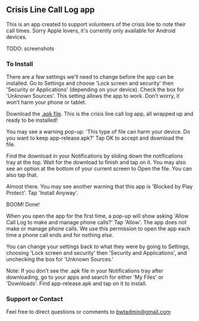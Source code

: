 ## Crisis Line Call Log app

This is an app created to support volunteers of the crisis line to note their call times. Sorry Apple lovers, it's currently only available for Android devices.

TODO: screenshots

### To Install

There are a few settings we'll need to change before the app can be installed. Go to Settings and choose 'Lock screen and security' then 'Security or Applications' (depending on your device). Check the box for 'Unknown Sources'. This setting allows the app to work. Don’t worry, it won’t harm your phone or tablet.

Download the [.apk file](https://github.com/CrisisLineCallLog/app/raw/main/app-release.apk). This is the crisis line call log app, all wrapped up and ready to be installed!

You may see a warning pop-up: 'This type of file can harm your device. Do you want to keep app-release.apk?' Tap OK to accept and download the file. 

Find the download in your Notifications by sliding down the notifications tray at the top. Wait for the download to finish and tap on it. You may also see an option at the bottom of your current screen to Open the file. You can also tap that.

Almost there. You may see another warning that this app is 'Blocked by Play Protect'. Tap 'Install Anyway'.

BOOM! Done!

When you open the app for the first time, a pop-up will show asking 'Allow Call Log to make and manage phone calls?' Tap 'Allow'. The app does not make or manage phone calls. We use this permission to open the app each time a phone call ends and for nothing else.

You can change your settings back to what they were by going to Settings, choosing 'Lock screen and security' then 'Security and Applications', and unchecking the box for 'Unknown Sources.'

Note: If you don’t see the .apk file in your Notifications tray after downloading, go to your apps and search for either 'My Files' or 'Downloads'. Find app-release.apk and tap on it to install.

### Support or Contact

Feel free to direct questions or comments to bwtadmin@gmail.com
